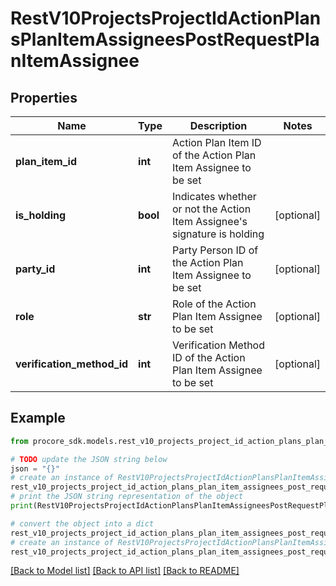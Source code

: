 # RestV10ProjectsProjectIdActionPlansPlanItemAssigneesPostRequestPlanItemAssignee


## Properties

Name | Type | Description | Notes
------------ | ------------- | ------------- | -------------
**plan_item_id** | **int** | Action Plan Item ID of the Action Plan Item Assignee to be set | 
**is_holding** | **bool** | Indicates whether or not the Action  Item Assignee&#39;s signature is holding | [optional] 
**party_id** | **int** | Party Person ID of the Action Plan Item Assignee to be set | [optional] 
**role** | **str** | Role of the Action Plan Item Assignee to be set | [optional] 
**verification_method_id** | **int** | Verification Method ID of the Action Plan Item Assignee to be set | [optional] 

## Example

```python
from procore_sdk.models.rest_v10_projects_project_id_action_plans_plan_item_assignees_post_request_plan_item_assignee import RestV10ProjectsProjectIdActionPlansPlanItemAssigneesPostRequestPlanItemAssignee

# TODO update the JSON string below
json = "{}"
# create an instance of RestV10ProjectsProjectIdActionPlansPlanItemAssigneesPostRequestPlanItemAssignee from a JSON string
rest_v10_projects_project_id_action_plans_plan_item_assignees_post_request_plan_item_assignee_instance = RestV10ProjectsProjectIdActionPlansPlanItemAssigneesPostRequestPlanItemAssignee.from_json(json)
# print the JSON string representation of the object
print(RestV10ProjectsProjectIdActionPlansPlanItemAssigneesPostRequestPlanItemAssignee.to_json())

# convert the object into a dict
rest_v10_projects_project_id_action_plans_plan_item_assignees_post_request_plan_item_assignee_dict = rest_v10_projects_project_id_action_plans_plan_item_assignees_post_request_plan_item_assignee_instance.to_dict()
# create an instance of RestV10ProjectsProjectIdActionPlansPlanItemAssigneesPostRequestPlanItemAssignee from a dict
rest_v10_projects_project_id_action_plans_plan_item_assignees_post_request_plan_item_assignee_from_dict = RestV10ProjectsProjectIdActionPlansPlanItemAssigneesPostRequestPlanItemAssignee.from_dict(rest_v10_projects_project_id_action_plans_plan_item_assignees_post_request_plan_item_assignee_dict)
```
[[Back to Model list]](../README.md#documentation-for-models) [[Back to API list]](../README.md#documentation-for-api-endpoints) [[Back to README]](../README.md)


